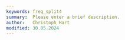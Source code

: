 ```yaml
---
keywords: freq_split4
summary:  Please enter a brief description.
author:   Christoph Hart
modified: 30.05.2024
---
```

  
